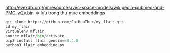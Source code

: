 http://evexdb.org/pmresources/vec-space-models/wikipedia-pubmed-and-PMC-w2v.bin => lưu trong thư mục embeddings
```python
git clone https://github.com/CaiHuuThuc/my_flair.git
cd my_flair
virtualenv mflair
source mflair/bin/activate
pip3 install flair gensim==3.4.0
python3 flair_embedding.py
```
